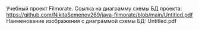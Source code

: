Учебный проект Filmorate. 
Ссылка на диаграмму схемы БД проекта:
https://github.com/NikitaSemenov269/java-filmorate/blob/main/Untitled.pdf
Наименование изображения с диаграммой схемы БД:
Untitled.pdf